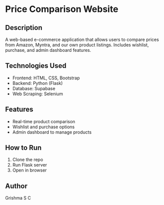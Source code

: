# Price Comparison Website

## Description
A web-based e-commerce application that allows users to compare prices from Amazon, Myntra, and our own product listings. Includes wishlist, purchase, and admin dashboard features.

## Technologies Used
- Frontend: HTML, CSS, Bootstrap
- Backend: Python (Flask)
- Database: Supabase 
- Web Scraping: Selenium

## Features
- Real-time product comparison
- Wishlist and purchase options
- Admin dashboard to manage products


## How to Run
1. Clone the repo
3. Run Flask server
4. Open in browser

## Author
Grishma S C
